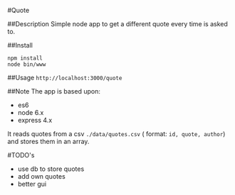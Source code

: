 #Quote

##Description
Simple node app to get a different quote every time is asked to.

##Install
```
npm install
node bin/www
```
##Usage
```http://localhost:3000/quote```


##Note
The app is based upon:
 - es6 
 - node 6.x
 - express 4.x
 
It reads quotes from a csv ```./data/quotes.csv``` ( format: ```id, quote, author```)
and stores them in an array.

#TODO's
 - use db to store quotes
 - add own quotes
 - better gui


